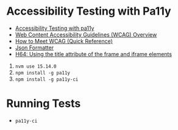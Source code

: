 # Accessibility Testing with Pa11y

* [Accessibility Testing with pa11y](https://bitsofco.de/pa11y/)
* [Web Content Accessibility Guidelines (WCAG) Overview](https://www.w3.org/WAI/standards-guidelines/wcag/)
* [How to Meet WCAG (Quick Reference)](https://www.w3.org/WAI/WCAG21/quickref/?currentsidebar=%23col_overview#principle1)
* [Json Formatter](https://jsonformatter.curiousconcept.com/#)
* [H64: Using the title attribute of the frame and iframe elements](https://www.w3.org/WAI/GL/WCAG20-TECHS/H64.html)


1. `nvm use 15.14.0`
2. `npm install -g pa11y`
3. `npm install -g pa11y-ci`

# Running Tests

* `pa11y-ci`
